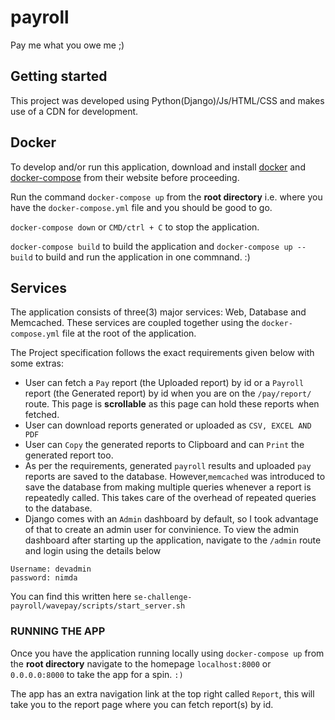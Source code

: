 # payroll

Pay me what you owe me ;)

## Getting started

This project was developed using Python(Django)/Js/HTML/CSS and makes use of a CDN for development.

## Docker

To develop and/or run this application, download and install [docker](https://www.docker.com/get-started) and [docker-compose](https://docs.docker.com/compose/install/) from their website before proceeding.

Run the command `docker-compose up` from the **root directory** i.e. where you have the `docker-compose.yml` file and you should be good to go.

`docker-compose down` or `CMD/ctrl + C` to stop the application.

`docker-compose build` to build the application and `docker-compose up --build`  to build and run the application in one commnand. :)

## Services

The application consists of three(3) major services: Web, Database and Memcached. These services are coupled together using the `docker-compose.yml` file at the root of the application.

The Project specification follows the exact requirements given below with some extras:

- User can fetch a `Pay` report (the Uploaded report) by id or a `Payroll` report (the Generated report) by id when you are on the `/pay/report/` route. This page is **scrollable** as this page can hold these reports when fetched.
- User can download reports generated or uploaded as `CSV, EXCEL AND PDF`
- User can `Copy` the generated reports to Clipboard and can `Print` the generated report too.
- As per the requirements, generated `payroll` results and uploaded `pay` reports are saved to the database. However,`memcached` was introduced to save the database from making multiple queries whenever a report is repeatedly called. This takes care of the overhead of repeated queries to the database.
- Django comes with an `Admin` dashboard by default, so I took advantage of that to create an admin user for convinience. To view the admin dashboard after starting up the application, navigate to the `/admin` route and login using the details below

```text
Username: devadmin
password: nimda
```

You can find this written here `se-challenge-payroll/wavepay/scripts/start_server.sh`

### RUNNING THE APP

Once you have the application running locally using `docker-compose up` from the **root directory** navigate to the homepage `localhost:8000` or `0.0.0.0:8000` to take the app for a spin. `:)`

The app has an extra navigation link at the top right called `Report`, this will take you to the report page where you can fetch report(s) by id.
